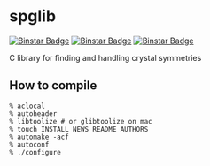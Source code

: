 spglib
======
[![Binstar Badge](https://binstar.org/jochym/spglib/badges/version.svg)](https://binstar.org/jochym/spglib)
[![Binstar Badge](https://binstar.org/jochym/spglib/badges/downloads.svg)](https://binstar.org/jochym/spglib)
[![Binstar Badge](https://binstar.org/jochym/spglib/badges/installer/conda.svg)](https://conda.binstar.org/jochym/spglib)

C library for finding and handling crystal symmetries

How to compile
---------------

    % aclocal
    % autoheader
    % libtoolize # or glibtoolize on mac
    % touch INSTALL NEWS README AUTHORS
    % automake -acf
    % autoconf
    % ./configure

